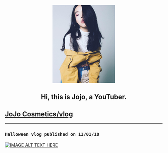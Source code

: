 <div align="center">
  <img width="200" src="https://github.com/jojoismore/jojoismore/blob/master/images/17457835_1445929542130512_5989253665817589175_n.jpg?raw=true"/>
  <h2>Hi, this is Jojo, a YouTuber.</h2>
</div>

## [JoJo Cosmetics/vlog](https://www.youtube.com/channel/UCUo1bQy6pQo-QoH_SlEAC3A?view_as=subscriber)

---

### `Halloween vlog published on 11/01/18`

<a href="http://www.youtube.com/watch?feature=player_embedded&v=ZJNQ40I_8G0
" target="_blank"><img src="http://img.youtube.com/vi/ZJNQ40I_8G0/0.jpg" 
alt="IMAGE ALT TEXT HERE" width="240" height="180" border="0" /></a>
